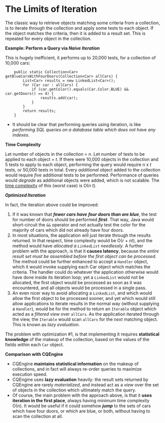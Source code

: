 # The Limits of Iteration #
The classic way to retrieve objects matching some criteria from a collection, is to iterate through the collection and apply some tests to each object. If the object matches the criteria, then it is added to a result set. This is repeated for every object in the collection.

**Example: Perform a Query via _Naive Iteration_**

This is hugely inefficient, it performs up to 20,000 tests, for a collection of 10,000 cars:
```
    public static Collection<Car> getBlueCarsWithFourDoors(Collection<Car> allCars) {
        List<Car> results = new LinkedList<Car>();
        for (Car car : allCars) {
            if (car.getColor().equals(Car.Color.BLUE) && car.getDoors() == 4) {
                results.add(car);
            }
        }
        return results;
    }
```
  * It should be clear that performing queries using iteration, is like _performing SQL queries on a database table which does not have any indexes_.

**Time Complexity**

Let number of objects in the collection = _n_. Let number of tests to be applied to each object = _t_. If there were 10,000 objects in the collection and 5 tests to apply to each object, performing the query would require _n_ x _t_ tests, or 50,000 tests in total. Every _additional_ object added to the collection would require _five_ additional tests to be performed. Performance of queries would _degrade_ as additional objects were added, which is not scalable. The [time complexity](http://en.wikipedia.org/wiki/Time_complexity) of this (worst case) is O(_n_ _t_).

**_Optimized Iteration_**

In fact, the iteration above could be improved:

  1. If it was known that **_fewer cars have four doors than are blue_**, the test for number of doors should be performed **_first_**. That way, Java would short-circuit the `&&` operator and not actually test the color for the majority of cars which did not already have four doors.
  1. In most situations, the application will just iterate through the results returned. In that respect, time complexity would be O(_r_ + _nt_), and the method would have _allocated a `LinkedList` needlessly_. A further problem with the approach, is that it **causes latency**, because the _entire result set must be assembled before the first object can be processed_. The method could be further enhanced to accept a `Handler` object, which it would invoke supplying each Car object which matches the criteria. The handler could do whatever the application otherwise would have done inside its iteration loop; yet a `LinkedList` would not be allocated, the first object would be processed as soon as it was encountered, and all objects would be processed in a single pass.
  1. An even nicer way to avoid allocating a `LinkedList`, and which would allow the first object to be processed sooner, and yet which would still allow applications to iterate results in the normal way (without supplying a `Handler`), would be for the method to return an `Iterable` object which acted as a _filtered view_ over `allCars`. As the application iterated through the view, the `Iterable` would scan `allCars` for the _next_ matching object. This is known as _lazy evaluation_.

The problem with optimization #1, is that implementing it requires **statistical knowledge** of the makeup of the collection, based on the values of the fields within each `Car` object.

**Comparison with CQEngine**

  * CQEngine **maintains statistical information** on the makeup of collections, and in fact will always re-order queries to maximize execution speed.
  * CQEngine uses **lazy evaluation** heavily: the result sets returned by CQEngine are rarely _materialized_, and instead act as a _view_ over the set of objects in the collection which ultimately match the query.
  * Of course, the main problem with the approach above, is that it **uses iteration in the first place**, always having minimum time complexity O(_n_). It would be useful if it could somehow **_jump_** to the sets of cars which have four doors, or which are blue, or both, without having to scan the collection at all.